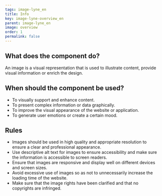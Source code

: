 ```yaml
---
tags: image-lyne_en
title: Info
key: image-lyne-overview_en
parent: image-lyne_en
image: overview
order: 1
permalink: false
---
```


## What does the component do?
An image is a visual representation that is used to illustrate content, provide visual information or enrich the design.

## When should the component be used?
* To visually support and enhance content.
* To present complex information or data graphically.
* To improve the visual appearance of the website or application.
* To generate user emotions or create a certain mood.

## Rules
* Images should be used in high quality and appropriate resolution to ensure a clear and professional appearance.
* Use descriptive alt text for images to ensure accessibility and make sure the information is accessible to screen readers.
* Ensure that images are responsive and display well on different devices and screen sizes.
* Avoid excessive use of images so as not to unnecessarily increase the loading time of the website.
* Make sure that the image rights have been clarified and that no copyrights are infringed.